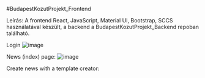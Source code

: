 #BudapestKozutProjekt_Frontend

Leírás:
A frontend React, JavaScript, Material UI, Bootstrap, SCCS használatával készült, a backend a BudapestKozutProjekt_Backend repoban található.

Login
![image](https://github.com/brownieeedev/BudapestKozutProjekt_Frontend/assets/130675477/5d58c098-594e-4a47-830d-3f2568c6bca1)

News (index) page:
![image](https://github.com/brownieeedev/BudapestKozutProjekt_Frontend/assets/130675477/b983a58b-f8a0-46e5-a45d-b4a5847e795f)

Create news with a template creator:
